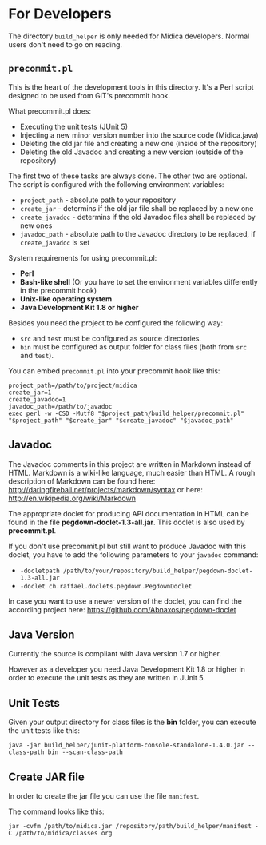 # For Developers
The directory `build_helper` is only needed for Midica developers.
Normal users don't need to go on reading.

## `precommit.pl`
This is the heart of the development tools in this directory. It's a Perl script designed
to be used from GIT's precommit hook.

What precommit.pl does:
- Executing the unit tests (JUnit 5)
- Injecting a new minor version number into the source code (Midica.java)
- Deleting the old jar file and creating a new one (inside of the repository)
- Deleting the old Javadoc and creating a new version (outside of the repository)

The first two of these tasks are always done. The other two are optional.
The script is configured with the following environment variables:
- `project_path` - absolute path to your repository
- `create_jar` - determins if the old jar file shall be replaced by a new one
- `create_javadoc` - determins if the old Javadoc files shall be replaced by new ones
- `javadoc_path` - absolute path to the Javadoc directory to be replaced, if `create_javadoc` is set

System requirements for using precommit.pl:
- **Perl**
- **Bash-like shell** (Or you have to set the environment variables differently in the precommit hook)
- **Unix-like operating system**
- **Java Development Kit 1.8 or higher**

Besides you need the project to be configured the following way:
- `src` and `test` must be configured as source directories.
- `bin` must be configured as output folder for class files (both from `src` and `test`).

You can embed `precommit.pl` into your precommit hook like this:

	project_path=/path/to/project/midica
	create_jar=1
	create_javadoc=1
	javadoc_path=/path/to/javadoc
	exec perl -w -CSD -Mutf8 "$project_path/build_helper/precommit.pl" "$project_path" "$create_jar" "$create_javadoc" "$javadoc_path"

## Javadoc
The Javadoc comments in this project are written in Markdown instead of HTML.
Markdown is a wiki-like language, much easier than HTML.
A rough description of Markdown can be found here:
http://daringfireball.net/projects/markdown/syntax
or here: http://en.wikipedia.org/wiki/Markdown

The appropriate doclet for producing API documentation in HTML can be found in the file **pegdown-doclet-1.3-all.jar**. This doclet is also used by **precommit.pl**.

If you don't use precommit.pl but still want to produce Javadoc with this doclet, you have to
add the following parameters to your `javadoc` command:
* `-docletpath /path/to/your/repository/build_helper/pegdown-doclet-1.3-all.jar`
* `-doclet ch.raffael.doclets.pegdown.PegdownDoclet`

In case you want to use a newer version of the doclet, you can find the according project here:
https://github.com/Abnaxos/pegdown-doclet

## Java Version
Currently the source is compliant with Java version 1.7 or higher.

However as a developer you need Java Development Kit 1.8 or higher in order to execute the unit tests as they are written in JUnit 5.
## Unit Tests

Given your output directory for class files is the **bin** folder, you can execute the unit tests like this:

`java -jar build_helper/junit-platform-console-standalone-1.4.0.jar --class-path bin --scan-class-path`

## Create JAR file
In order to create the jar file you can use the file `manifest`.

The command looks like this:

`jar -cvfm /path/to/midica.jar /repository/path/build_helper/manifest -C /path/to/midica/classes org`

